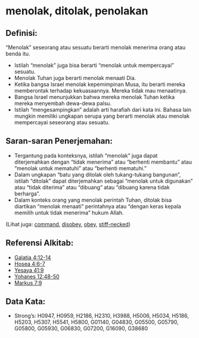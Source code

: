 # menolak, ditolak, penolakan

## Definisi:

“Menolak” seseorang atau sesuatu berarti menolak menerima orang atau benda itu.

* Istilah “menolak” juga bisa berarti “menolak untuk mempercayai” sesuatu.
* Menolak Tuhan juga berarti menolak menaati Dia.
* Ketika bangsa Israel menolak kepemimpinan Musa, itu berarti mereka memberontak terhadap kekuasaannya. Mereka tidak mau menaatinya.
* Bangsa Israel menunjukkan bahwa mereka menolak Tuhan ketika mereka menyembah dewa-dewa palsu.
* Istilah “mengesampingkan” adalah arti harafiah dari kata ini. Bahasa lain mungkin memiliki ungkapan serupa yang berarti menolak atau menolak mempercayai seseorang atau sesuatu.

## Saran-saran Penerjemahan:

* Tergantung pada konteksnya, istilah “menolak” juga dapat diterjemahkan dengan “tidak menerima” atau “berhenti membantu” atau “menolak untuk mematuhi” atau “berhenti mematuhi.”
* Dalam ungkapan “batu yang ditolak oleh tukang-tukang bangunan”, istilah “ditolak” dapat diterjemahkan sebagai “menolak untuk digunakan” atau “tidak diterima” atau “dibuang” atau “dibuang karena tidak berharga”.
* Dalam konteks orang yang menolak perintah Tuhan, ditolak bisa diartikan “menolak menaati” perintahnya atau “dengan keras kepala memilih untuk tidak menerima” hukum Allah.

(Lihat juga: [command](../kt/command.md), [disobey](../other/disobey.md), [obey](../other/obey.md), [stiff-necked](../other/stiffnecked.md))

## Referensi Alkitab:

* [Galatia 4:12-14](rc://en/tn/help/gal/04/12)
* [Hosea 4:6-7](rc://en/tn/help/hos/04/06)
* [Yesaya 41:9](rc://en/tn/help/isa/41/09)
* [Yohanes 12:48-50](rc://en/tn/help/jhn/12/48)
* [Markus 7:9](rc://en/tn/help/mrk/07/09)

## Data Kata:

* Strong’s: H0947, H0959, H2186, H2310, H3988, H5006, H5034, H5186, H5203, H5307, H5541, H5800, G01140, G04830, G05500, G05790, G05800, G05930, G06830, G07200, G16090, G38680
